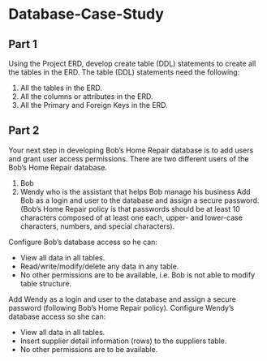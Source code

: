 # Database-Case-Study

## Part 1
Using the Project ERD, develop create table (DDL) statements to create all the tables in the ERD. The table (DDL) statements need the following:
1.	All the tables in the ERD.
2.	All the columns or attributes in the ERD.
3.	All the Primary and Foreign Keys in the ERD.

## Part 2
Your next step in developing Bob’s Home Repair database is to add users and grant user access permissions. There are two different users of the Bob’s Home Repair database. 
1.	Bob
2.	Wendy who is the assistant that helps Bob manage his business
Add Bob as a login and user to the database and assign a secure password. (Bob’s Home Repair policy is that passwords should be at least 10 characters composed of at least one each, upper- and lower-case characters, numbers, and special characters).

Configure Bob’s database access so he can:
- View all data in all tables.
- Read/write/modify/delete any data in any table.
- No other permissions are to be available, i.e. Bob is not able to modify table structure.

Add Wendy as a login and user to the database and assign a secure password (following Bob’s Home Repair policy).
Configure Wendy’s database access so she can:
- View all data in all tables.
- Insert supplier detail information (rows) to the suppliers table.
- No other permissions are to be available.

